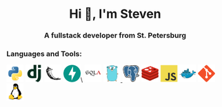 <h1 align="center">Hi 👋, I'm Steven</h1>
<h3 align="center">A fullstack developer from St. Petersburg</h3>
<h3 align="left">Languages and Tools:</h3>
<p align="left">
    <a href="https://www.python.org/" target="_blank"><img src="https://github.com/devicons/devicon/blob/master/icons/python/python-original.svg" width="40px" height="40px"></a>
    <a href="https://www.djangoproject.com/" target="_blank"><img src="https://github.com/devicons/devicon/blob/master/icons/django/django-plain.svg" width="40px" height="40px"></a>
    <a href="https://flask.palletsprojects.com/" target="_blank"><img src="https://github.com/devicons/devicon/blob/master/icons/flask/flask-original.svg" width="40px" height="40px"></a>
    <a href="https://fastapi.tiangolo.com/" target="_blank"><img src="https://github.com/devicons/devicon/blob/master/icons/fastapi/fastapi-original.svg" width="40px" height="40px"></a>\
    <a href="https://www.sqlalchemy.org/" target="_blank"><img src="https://github.com/devicons/devicon/blob/master/icons/sqlalchemy/sqlalchemy-original.svg" width="40px" height="40px"></a>
    <a href="https://golang.org" target="_blank" rel="noreferrer"> <img src="https://github.com/devicons/devicon/blob/master/icons/go/go-original.svg" alt="go" width="40" height="40"/> </a> 
    <a href="https://www.postgresql.org/" target="_blank"><img src="https://github.com/devicons/devicon/blob/master/icons/postgresql/postgresql-original.svg" width="40px" height="40px"></a>
    <a href="https://redis.io/" target="_blank"><img src="https://github.com/devicons/devicon/blob/master/icons/redis/redis-original.svg" width="40px" height="40px"></a>
    <a href="https://www.javascript.com/" target="_blank"><img src="https://github.com/devicons/devicon/blob/master/icons/javascript/javascript-original.svg" width="40px" height="40px"></a>
    <a href="https://www.docker.com/" target="_blank"><img src="https://github.com/devicons/devicon/blob/master/icons/docker/docker-original.svg" width="40px" height="40px"></a>
    <a href="https://git-scm.com/" target="_blank"><img src="https://github.com/devicons/devicon/blob/master/icons/git/git-original.svg" width="40px" height="40px"></a>
    <a href="https://www.kernel.org/" target="_blank"><img src="https://github.com/devicons/devicon/blob/master/icons/linux/linux-original.svg" width="40px" height="40px"></a>
</p>

